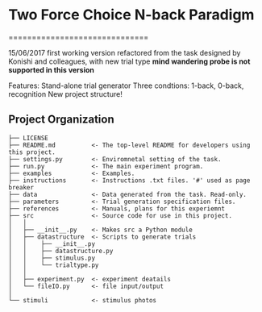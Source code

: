 # Two Force Choice N-back Paradigm
==============================

15/06/2017
first working version
refactored from the task designed by Konishi and colleagues, with new trial type
**mind wandering probe is not supported in this version**

Features:
    Stand-alone trial generator
    Three condtions: 1-back, 0-back, recognition
    New project structure!

Project Organization
------------

    ├── LICENSE
    ├── README.md          <- The top-level README for developers using this project.
    ├── settings.py        <- Enviromnetal setting of the task.
    ├── run.py             <- The main experiment program.   
    ├── examples           <- Examples.
    ├── instructions       <- Instructions .txt files. '#' used as page breaker   
    ├── data               <- Data generated from the task. Read-only.
    ├── parameters         <- Trial generation specification files.
    ├── references         <- Manuals, plans for this experiemnt
    ├── src                <- Source code for use in this project.
    │   │
    │   ├── __init__.py    <- Makes src a Python module
    │   ├── datastructure  <- Scripts to generate trials
    │   │    ├── __init__.py 
    │   │    ├── datastructure.py 
    │   │    ├── stimulus.py 
    │   │    └── trialtype.py
    │   │
    │   ├── experiment.py  <- experiment deatails
    │   └── fileIO.py      <- file input/output
    │   
    └── stimuli            <- stimulus photos

